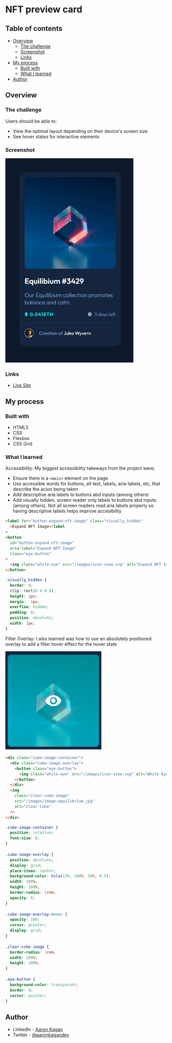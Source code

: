 # NFT preview card

## Table of contents

- [Overview](#overview)
  - [The challenge](#the-challenge)
  - [Screenshot](#screenshot)
  - [Links](#links)
- [My process](#my-process)
  - [Built with](#built-with)
  - [What I learned](#what-i-learned)
- [Author](#author)

## Overview

### The challenge

Users should be able to:

- View the optimal layout depending on their device's screen size
- See hover states for interactive elements

### Screenshot

<img src="./images/screenshot-1.png" alt="NFT Preview Card" width=400px>

### Links

- [Live Site](https://fem-nft-prev-card.netlify.app/)

## My process

### Built with

- HTML5
- CSS
- Flexbox
- CSS Grid

### What I learned

Accessibility: My biggest accessibility takeways from the project were;

- Ensure there is a `<main>` element on the page
- Use accessible words for buttons, alt text, labels, aria-labels, etc, that describe the acion being taken
- Add descriptive aria labels to buttons abd inputs (among others)
- Add visually hidden, screen reader only labels to buttons abd inputs (among others). Not all screen readers read aria labels properly so having descriptive labels helps improve accesibility

```html
<label for="button-expand-nft-image" class="visually_hidden"
  >Expand NFT Image</label
>
<button
  id="button-expand-nft-image"
  aria-label="Expand NFT Image"
  class="eye-button"
>
  <img class="white-eye" src="/images/icon-view.svg" alt="Expand NFT Image" />
</button>
```

```css
.visually_hidden {
  border: 0;
  clip: rect(0 0 0 0);
  height: 1px;
  margin: -1px;
  overflow: hidden;
  padding: 0;
  position: absolute;
  width: 1px;
}
```

Filter Overlay:
I also learned was how to use an absolutely positioned overlay to add a filter hover effect for the hover state

<img src="./images/screenshot-hover.png" alt="Hover State" width=300px>

```html
<div class="cube-image-container">
  <div class="cube-image-overlay">
    <button class="eye-button">
      <img class="white-eye" src="/images/icon-view.svg" alt="White Eye" />
    </button>
  </div>
  <img
    class="clear-cube-image"
    src="/images/image-equilibrium.jpg"
    alt="Clear Cube"
  />
</div>
```

```css
.cube-image-container {
  position: relative;
  font-size: 0;
}

.cube-image-overlay {
  position: absolute;
  display: grid;
  place-items: center;
  background-color: hsla(178, 100%, 50%, 0.5);
  width: 100%;
  height: 100%;
  border-radius: 1rem;
  opacity: 0;
}

.cube-image-overlay:hover {
  opacity: 100;
  cursor: pointer;
  display: grid;
}

.clear-cube-image {
  border-radius: 1rem;
  width: 100%;
  height: 100%;
}

.eye-button {
  background-color: transparent;
  border: 0;
  cursor: pointer;
}
```

## Author

- LinkedIn - [Aaron Kagan](https://www.linkedin.com/in/aaron-kagan/)
- Twitter - [@aaronkagandev](https://www.twitter.com/aaronkagandev)
